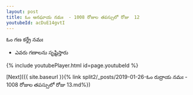 ```yaml
---
layout: post
title: ఓం అనఘాయ నమః  - 1008 రోజుల తపస్సులో రోజు  12
youtubeId: acDuE14gvtI
---
```

 
 
 ఓం గణ కర్త్రే నమః  
 
 -  ఎవరు గణాలను సృష్టిస్తారు 
 
  
 
  
 
 
 
 
 
 


{% include youtubePlayer.html id=page.youtubeId %}
 
[Next]({{ site.baseurl }}{% link  split2/_posts/2019-01-26-ఓం రుద్రాయ నమః  - 1008 రోజుల తపస్సులో రోజు  13.md%})
 
